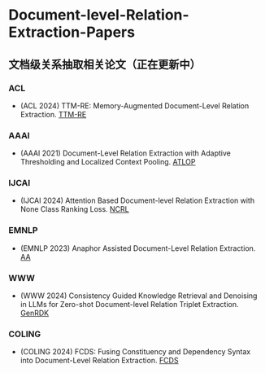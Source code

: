 # Document-level-Relation-Extraction-Papers
## 文档级关系抽取相关论文（正在更新中）
### ACL
 * (ACL 2024) TTM-RE: Memory-Augmented Document-Level Relation Extraction. [TTM-RE](https://aclanthology.org/2024.acl-long.26/)
### AAAI
 * (AAAI 2021) Document-Level Relation Extraction with Adaptive Thresholding and Localized Context Pooling. [ATLOP](https://arxiv.org/abs/2010.11304)

### IJCAI
 * (IJCAI 2024) Attention Based Document-level Relation Extraction with None Class Ranking Loss. [NCRL](https://www.ijcai.org/proceedings/2024/726)

### EMNLP
 * (EMNLP 2023) Anaphor Assisted Document-Level Relation Extraction. [AA](https://doi.org/10.18653/v1/2023.emnlp-main.955)

### WWW
 * (WWW 2024) Consistency Guided Knowledge Retrieval and Denoising in LLMs for Zero-shot Document-level Relation Triplet Extraction. [GenRDK](https://dl.acm.org/doi/10.1145/3589334.3645678)

### COLING
 * (COLING 2024) FCDS: Fusing Constituency and Dependency Syntax into Document-Level Relation Extraction. [FCDS](https://aclanthology.org/2024.lrec-main.627/)
